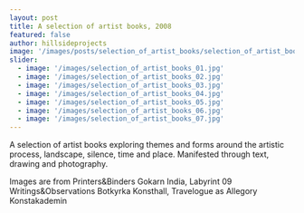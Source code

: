 ```yaml
---
layout: post
title: A selection of artist books, 2008
featured: false
author: hillsideprojects
image: '/images/posts/selection_of_artist_books/selection_of_artist_books_01.jpg'
slider:
  - image: '/images/selection_of_artist_books_01.jpg'
  - image: '/images/selection_of_artist_books_02.jpg'
  - image: '/images/selection_of_artist_books_03.jpg'
  - image: '/images/selection_of_artist_books_04.jpg'
  - image: '/images/selection_of_artist_books_05.jpg'
  - image: '/images/selection_of_artist_books_06.jpg'
  - image: '/images/selection_of_artist_books_07.jpg'
---
```


A selection of artist books exploring themes and forms around the artistic process, landscape, silence, time and place. Manifested through text, drawing and photography.

Images are from Printers&Binders Gokarn India, Labyrint 09 Writings&Observations Botkyrka Konsthall, Travelogue as Allegory Konstakademin
